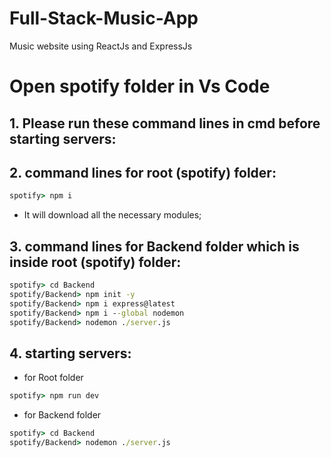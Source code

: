 # Full-Stack-Music-App
Music website using ReactJs and ExpressJs
# Open spotify folder in Vs Code
## 1. Please run these command lines in cmd before starting servers:
## 2. command lines for root (spotify) folder:
```cmd
spotify> npm i
```
* It will download all the necessary modules;

## 3. command lines for Backend folder which is inside root (spotify) folder:
```cmd
spotify> cd Backend
spotify/Backend> npm init -y
spotify/Backend> npm i express@latest
spotify/Backend> npm i --global nodemon
spotify/Backend> nodemon ./server.js
```

## 4. starting servers:
- for Root folder
```cmd
spotify> npm run dev
```
- for Backend folder
```cmd
spotify> cd Backend
spotify/Backend> nodemon ./server.js
```
